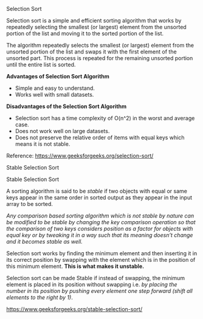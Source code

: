 Selection Sort

Selection sort is a simple and efficient sorting algorithm that works by repeatedly selecting the smallest (or largest) element from the unsorted portion of the list and moving it to the sorted portion of the list. 

The algorithm repeatedly selects the smallest (or largest) element from the unsorted portion of the list and swaps it with the first element of the unsorted part. This process is repeated for the remaining unsorted portion until the entire list is sorted. 

**Advantages of Selection Sort Algorithm**
+ Simple and easy to understand.
+ Works well with small datasets.

**Disadvantages of the Selection Sort Algorithm**
+ Selection sort has a time complexity of O(n^2) in the worst and average case.
+ Does not work well on large datasets.
+ Does not preserve the relative order of items with equal keys which means it is not stable.

Reference: https://www.geeksforgeeks.org/selection-sort/

Stable Selection Sort

Stable Selection Sort

A sorting algorithm is said to be *stable* if two objects with equal or same keys appear in the same order in sorted output as they appear in the input array to be sorted.

*Any comparison based sorting algorithm which is not stable by nature can be modified to be stable by changing the key comparison operation so that the comparison of two keys considers position as a factor for objects with equal key or by tweaking it in a way such that its meaning doesn’t change and it becomes stable as well.*

Selection sort works by finding the minimum element and then inserting it in its correct position by swapping with the element which is in the position of this minimum element. **This is what makes it unstable.**

Selection sort can be made Stable if instead of swapping, the minimum element is placed in its position without swapping i.e. *by placing the number in its position by pushing every element one step forward (shift all elements to the right by 1)*. 


https://www.geeksforgeeks.org/stable-selection-sort/ 